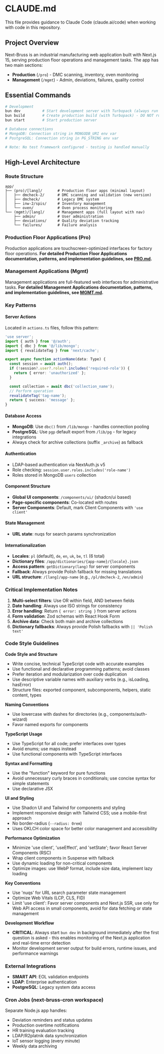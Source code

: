 # CLAUDE.md

This file provides guidance to Claude Code (claude.ai/code) when working with code in this repository.

## Project Overview

Next-Bruss is an industrial manufacturing web application built with Next.js 15, serving production floor operations and management tasks. The app has two main sections:

- **Production** (`/pro`) - DMC scanning, inventory, oven monitoring
- **Management** (`/mgmt`) - Admin, deviations, failures, quality control

## Essential Commands

```bash
# Development
bun dev          # Start development server with Turbopack (always run in background)
bun build        # Create production build (with Turbopack) - DO NOT run while bun dev is running
bun start        # Start production server

# Database connections
# MongoDB: Connection string in MONGODB_URI env var
# PostgreSQL: Connection string in PG_STRING env var

# Note: No test framework configured - testing is handled manually
```

## High-Level Architecture

### Route Structure

```
app/
├── (pro)/[lang]/       # Production floor apps (minimal layout)
│   ├── dmcheck-2/      # DMC scanning and validation (new version)
│   ├── dmcheck/        # Legacy DMC system
│   ├── inw-2/spis/     # Inventory management
│   └── oven/           # Oven process monitoring
└── (mgmt)/[lang]/      # Management apps (full layout with nav)
    ├── admin/          # User administration
    ├── deviations/     # Quality deviation tracking
    └── failures/       # Failure analysis
```

### Production Floor Applications (Pro)

Production applications are touchscreen-optimized interfaces for factory floor operations. **For detailed Production Floor Applications documentation, patterns, and implementation guidelines, see [PRO.md](PRO.md).**

### Management Applications (Mgmt)

Management applications are full-featured web interfaces for administrative tasks. **For detailed Management Applications documentation, patterns, and implementation guidelines, see [MGMT.md](MGMT.md).**

### Key Patterns

#### Server Actions

Located in `actions.ts` files, follow this pattern:

```typescript
'use server';
import { auth } from '@/auth';
import { dbc } from '@/lib/mongo';
import { revalidateTag } from 'next/cache';

export async function actionName(data: Type) {
  const session = await auth();
  if (!session?.user?.roles?.includes('required-role')) {
    return { error: 'unauthorized' };
  }

  const collection = await dbc('collection_name');
  // Perform operation
  revalidateTag('tag-name');
  return { success: 'message' };
}
```

#### Database Access

- **MongoDB**: Use `dbc()` from `/lib/mongo` - handles connection pooling
- **PostgreSQL**: Use `pgp` default export from `/lib/pg` - for legacy integrations
- Always check for archive collections (suffix `_archive`) as fallback

#### Authentication

- LDAP-based authentication via NextAuth.js v5
- Role checking: `session.user.roles.includes('role-name')`
- Roles stored in MongoDB `users` collection

#### Component Structure

- **Global UI components**: `/components/ui/` (shadcn/ui based)
- **Page-specific components**: Co-located with routes
- **Server Components**: Default, mark Client Components with `'use client'`

#### State Management

- **URL state**: nuqs for search params synchronization

#### Internationalization

- **Locales**: `pl` (default), `de`, `en`, `uk`, `be`, `tl` (6 total)
- **Dictionary files**: `/app/dictionaries/{app-name}/{locale}.json`
- **Access pattern**: `getDictionary(lang)` for server components
- **Fallback**: Always provide Polish fallback for missing translations
- **URL structure**: `/[lang]/app-name` (e.g., `/pl/dmcheck-2`, `/en/admin`)

### Critical Implementation Notes

1. **Multi-select filters**: Use OR within field, AND between fields
2. **Date handling**: Always use ISO strings for consistency
3. **Error handling**: Return `{ error: string }` from server actions
4. **Form validation**: Zod schemas with React Hook Form
5. **Archive data**: Check both main and archive collections
6. **Dictionary fallbacks**: Always provide Polish fallbacks with `|| 'Polish text'`

### Code Style Guidelines

**Code Style and Structure**

- Write concise, technical TypeScript code with accurate examples
- Use functional and declarative programming patterns; avoid classes
- Prefer iteration and modularization over code duplication
- Use descriptive variable names with auxiliary verbs (e.g., isLoading, hasError)
- Structure files: exported component, subcomponents, helpers, static content, types

**Naming Conventions**

- Use lowercase with dashes for directories (e.g., components/auth-wizard)
- Favor named exports for components

**TypeScript Usage**

- Use TypeScript for all code; prefer interfaces over types
- Avoid enums; use maps instead
- Use functional components with TypeScript interfaces

**Syntax and Formatting**

- Use the "function" keyword for pure functions
- Avoid unnecessary curly braces in conditionals; use concise syntax for simple statements
- Use declarative JSX

**UI and Styling**

- Use Shadcn UI and Tailwind for components and styling
- Implement responsive design with Tailwind CSS; use a mobile-first approach
- No border-radius (`--radius: 0rem`)
- Uses OKLCH color space for better color management and accessibility

**Performance Optimization**

- Minimize 'use client', 'useEffect', and 'setState'; favor React Server Components (RSC)
- Wrap client components in Suspense with fallback
- Use dynamic loading for non-critical components
- Optimize images: use WebP format, include size data, implement lazy loading

**Key Conventions**

- Use 'nuqs' for URL search parameter state management
- Optimize Web Vitals (LCP, CLS, FID)
- Limit 'use client': Favor server components and Next.js SSR, use only for Web API access in small components, avoid for data fetching or state management

**Development Workflow**

- **CRITICAL**: Always start `bun dev` in background immediately after the first question is asked - this enables monitoring of the Next.js application and real-time error detection
- Monitor development server output for build errors, runtime issues, and performance warnings

### External Integrations

- **SMART API**: EOL validation endpoints
- **LDAP**: Enterprise authentication
- **PostgreSQL**: Legacy system data access

### Cron Jobs (next-bruss-cron workspace)

Separate Node.js app handles:

- Deviation reminders and status updates
- Production overtime notifications
- HR training evaluation tracking
- LDAP/R2platnik data synchronization
- IoT sensor logging (every minute)
- Weekly data archiving
